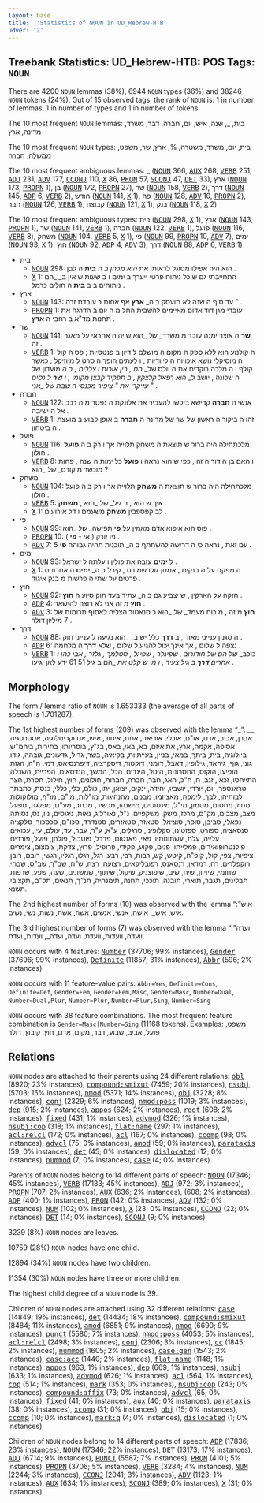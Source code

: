 ```yaml
---
layout: base
title:  'Statistics of NOUN in UD_Hebrew-HTB'
udver: '2'
---
```


## Treebank Statistics: UD_Hebrew-HTB: POS Tags: `NOUN`

There are 4200 `NOUN` lemmas (38%), 6944 `NOUN` types (36%) and 38246 `NOUN` tokens (24%).
Out of 15 observed tags, the rank of `NOUN` is: 1 in number of lemmas, 1 in number of types and 1 in number of tokens.

The 10 most frequent `NOUN` lemmas: בית, _, שנה, איש, יום, חברה, דבר, משרד, מדינה, ארץ

The 10 most frequent `NOUN` types:  בית, יום, משרד, משטרה, %, ארץ, שר, משפט, ממשלה, חברה

The 10 most frequent ambiguous lemmas: _ (<tt><a href="he_htb-pos-NOUN.html">NOUN</a></tt> 366, <tt><a href="he_htb-pos-AUX.html">AUX</a></tt> 268, <tt><a href="he_htb-pos-VERB.html">VERB</a></tt> 251, <tt><a href="he_htb-pos-ADJ.html">ADJ</a></tt> 231, <tt><a href="he_htb-pos-ADV.html">ADV</a></tt> 177, <tt><a href="he_htb-pos-CCONJ.html">CCONJ</a></tt> 110, <tt><a href="he_htb-pos-X.html">X</a></tt> 86, <tt><a href="he_htb-pos-PRON.html">PRON</a></tt> 57, <tt><a href="he_htb-pos-SCONJ.html">SCONJ</a></tt> 47, <tt><a href="he_htb-pos-DET.html">DET</a></tt> 33), ארץ (<tt><a href="he_htb-pos-NOUN.html">NOUN</a></tt> 173, <tt><a href="he_htb-pos-PROPN.html">PROPN</a></tt> 1), בן (<tt><a href="he_htb-pos-NOUN.html">NOUN</a></tt> 172, <tt><a href="he_htb-pos-PROPN.html">PROPN</a></tt> 27), שר (<tt><a href="he_htb-pos-NOUN.html">NOUN</a></tt> 158, <tt><a href="he_htb-pos-VERB.html">VERB</a></tt> 2), דרך (<tt><a href="he_htb-pos-NOUN.html">NOUN</a></tt> 145, <tt><a href="he_htb-pos-ADP.html">ADP</a></tt> 6, <tt><a href="he_htb-pos-VERB.html">VERB</a></tt> 2), חודש (<tt><a href="he_htb-pos-NOUN.html">NOUN</a></tt> 141, <tt><a href="he_htb-pos-X.html">X</a></tt> 1), פה (<tt><a href="he_htb-pos-NOUN.html">NOUN</a></tt> 128, <tt><a href="he_htb-pos-ADV.html">ADV</a></tt> 10, <tt><a href="he_htb-pos-PROPN.html">PROPN</a></tt> 2), חבר (<tt><a href="he_htb-pos-NOUN.html">NOUN</a></tt> 126, <tt><a href="he_htb-pos-VERB.html">VERB</a></tt> 1), קבוצה (<tt><a href="he_htb-pos-NOUN.html">NOUN</a></tt> 121, <tt><a href="he_htb-pos-X.html">X</a></tt> 1), בנק (<tt><a href="he_htb-pos-NOUN.html">NOUN</a></tt> 118, <tt><a href="he_htb-pos-X.html">X</a></tt> 2)

The 10 most frequent ambiguous types:  בית (<tt><a href="he_htb-pos-NOUN.html">NOUN</a></tt> 298, <tt><a href="he_htb-pos-X.html">X</a></tt> 1), ארץ (<tt><a href="he_htb-pos-NOUN.html">NOUN</a></tt> 143, <tt><a href="he_htb-pos-PROPN.html">PROPN</a></tt> 1), שר (<tt><a href="he_htb-pos-NOUN.html">NOUN</a></tt> 141, <tt><a href="he_htb-pos-VERB.html">VERB</a></tt> 1), חברה (<tt><a href="he_htb-pos-NOUN.html">NOUN</a></tt> 122, <tt><a href="he_htb-pos-VERB.html">VERB</a></tt> 1), פועל (<tt><a href="he_htb-pos-NOUN.html">NOUN</a></tt> 116, <tt><a href="he_htb-pos-VERB.html">VERB</a></tt> 8), משחק (<tt><a href="he_htb-pos-NOUN.html">NOUN</a></tt> 104, <tt><a href="he_htb-pos-VERB.html">VERB</a></tt> 5, <tt><a href="he_htb-pos-X.html">X</a></tt> 1), פי (<tt><a href="he_htb-pos-NOUN.html">NOUN</a></tt> 99, <tt><a href="he_htb-pos-PROPN.html">PROPN</a></tt> 10, <tt><a href="he_htb-pos-ADV.html">ADV</a></tt> 7), ימים (<tt><a href="he_htb-pos-NOUN.html">NOUN</a></tt> 93, <tt><a href="he_htb-pos-X.html">X</a></tt> 1), חוץ (<tt><a href="he_htb-pos-NOUN.html">NOUN</a></tt> 92, <tt><a href="he_htb-pos-ADP.html">ADP</a></tt> 4, <tt><a href="he_htb-pos-ADV.html">ADV</a></tt> 3), דרך (<tt><a href="he_htb-pos-NOUN.html">NOUN</a></tt> 88, <tt><a href="he_htb-pos-ADP.html">ADP</a></tt> 6, <tt><a href="he_htb-pos-VERB.html">VERB</a></tt> 1)


* בית
  * <tt><a href="he_htb-pos-NOUN.html">NOUN</a></tt> 298: הוא היה אפילו מסוגל לראותו את _הוא מכהן ב ה_ <b>בית</b> ה לבן .
  * <tt><a href="he_htb-pos-X.html">X</a></tt> 1: התחייבתי גם ש כל ניתוח פרטי ייערך ב ימים ו ב שעות ש אין ב_ _הם ניתוחים ב ב <b>בית</b> ה חולים כרמל .
* ארץ
  * <tt><a href="he_htb-pos-NOUN.html">NOUN</a></tt> 143: עד סוף ה שנה לא תועסק ב ה_ <b>ארץ</b> אף אחות כ עובדת זרה " .
  * <tt><a href="he_htb-pos-PROPN.html">PROPN</a></tt> 1: עובדי מגן דוד אדום מאיימים להשבית החל מ ה יום ב הדרגה את תחנות מד"א ב רחבי ה <b>ארץ</b> .
* שר
  * <tt><a href="he_htb-pos-NOUN.html">NOUN</a></tt> 141: <b>שר</b> ה אוצר ימנה עובד מ משרד_ _של_ _הוא ש יהיה אחראי על מאגר זה .
  * <tt><a href="he_htb-pos-VERB.html">VERB</a></tt> 1: ה קולנוע הוא ללא ספק ה מקום ה מושלם ל דיון ב פנטסיות ; פס ה קול ה מוסיקלי נושא איכויות הוליוודיות , ו לעתים הופך ה סרט ל מיוזיקל ; כאשר קולף ו ה מלכה רוקדים את ה וולס של_ _הם , בין אורות ו צללים , ב ה_ מועדון של ה שכונה , יושב ל_ _הוא רפאל קלצקין , ב תפקיד קבצן מקומי , ו <b>שר</b> ל נסים עזיקרי את " ציפור מכנסי ה שבת של_ _אני " .
* חברה
  * <tt><a href="he_htb-pos-NOUN.html">NOUN</a></tt> 122: אנשי ה <b>חברה</b> קדישא ביקשו להעביר את אלונקת ה נפטר מ ה רכב אל ה ישיבה .
  * <tt><a href="he_htb-pos-VERB.html">VERB</a></tt> 1: זהו ה ביקור ה ראשון של שר של מדינה ה <b>חברה</b> ב אופן קבוע ב מועצת ה ביטחון .
* פועל
  * <tt><a href="he_htb-pos-NOUN.html">NOUN</a></tt> 116: מלכתחילה היה ברור ש תוצאת ה משחק תלוייה אך ו רק ב ה <b>פועל</b> חולון .
  * <tt><a href="he_htb-pos-VERB.html">VERB</a></tt> 8: ו האם בן ה דור ה זה , כפי ש הוא נראה ו <b>פועל</b> כל ימות ה שנה , פחות מוכשר מ קודם_ _של_ _הוא ?
* משחק
  * <tt><a href="he_htb-pos-NOUN.html">NOUN</a></tt> 104: מלכתחילה היה ברור ש תוצאת ה <b>משחק</b> תלוייה אך ו רק ב ה פועל חולון .
  * <tt><a href="he_htb-pos-VERB.html">VERB</a></tt> 5: איך ש הוא , ב גיל_ _של_ _הוא , <b>משחק</b> .
  * <tt><a href="he_htb-pos-X.html">X</a></tt> 1: לב קפספבין <b>משחק</b> משעמם ו דל אירועים .
* פי
  * <tt><a href="he_htb-pos-NOUN.html">NOUN</a></tt> 99: פוס הוא איפוא אדם מאמין על <b>פי</b> תפישה_ _של_ _הוא .
  * <tt><a href="he_htb-pos-PROPN.html">PROPN</a></tt> 10: ניו יורק ( אי - <b>פי</b> ) .
  * <tt><a href="he_htb-pos-ADV.html">ADV</a></tt> 7: עם זאת , נראה כי ה דרישה להשתתף ב ה_ תוכנית תהיה גבוהה <b>פי</b> 5 .
* ימים
  * <tt><a href="he_htb-pos-NOUN.html">NOUN</a></tt> 93: ל <b>ימים</b> עזבה את פולין ו עלתה ל ישראל .
  * <tt><a href="he_htb-pos-X.html">X</a></tt> 1: ה מפקח על ה בנקים , אמנון גולדשמידט , קיבל ב ה_ <b>ימים</b> ה אחרונים פרטים על שתי ה פרשות מ בנק איגוד .
* חוץ
  * <tt><a href="he_htb-pos-NOUN.html">NOUN</a></tt> 92: חזקה על הארקין , ש יצביע גם ב ה_ עתיד בעד חוק סיוע ה <b>חוץ</b> .
  * <tt><a href="he_htb-pos-ADP.html">ADP</a></tt> 4: <b>חוץ</b> מ זה אני לא רוצה להישאר .
  * <tt><a href="he_htb-pos-ADV.html">ADV</a></tt> 3: <b>חוץ</b> מ זה , מ כוח מעמד_ _של_ _הוא כ סנאטור הצליח לאסוף תרומות של 7 מיליון דולר .
* דרך
  * <tt><a href="he_htb-pos-NOUN.html">NOUN</a></tt> 88: ה סגנון ענייני מאוד , ב <b>דרך</b> כלל יש ב_ _הוא נגיעה ל ענייני חוק .
  * <tt><a href="he_htb-pos-ADP.html">ADP</a></tt> 6: נצפה ל שלום , אך אינך יכול להגיע ל שלום , שלא <b>דרך</b> ה מלחמה .
  * <tt><a href="he_htb-pos-VERB.html">VERB</a></tt> 1: כוכב_ _של_ _הם של חודורוב , שפיגלר , שפיגל , סטלמך , גלזר , אבי כהן ו אחרים <b>דרך</b> ב גיל צעיר , ו מי ש קלט את_ _הם ב גיל 51 61 ידע לאן יגיעו .

## Morphology

The form / lemma ratio of `NOUN` is 1.653333 (the average of all parts of speech is 1.701287).

The 1st highest number of forms (209) was observed with the lemma “_”: __, אבדן, אביב, אדם, או"ם, אוכלי, אוריאה, אחת, איחוד, איש, אנדוקרינולוגיה, אסטרטגיה, אסיפה, אקמה, ארץ, אתיאיזם, בא, באי, באס, בג"ץ, בוסריותו, בחירות, ביהמ"ש, ביולוגיה, בית, ביתך, במאי, בניין, בעייתיות, בקיאיה, בשר, גדול, גדעונים, גובהה, גודו, גוני, גוף, גיהאד, גילופין, דאבל, דומני, דוקטור, דיסקרציה, דיפרנסיאס, דמי, ה"ה, הגזת, הופיעו, הוקוס, החסרונות, היטל, הינדים, הכל, המשך, הנדסאים, הפריית, השכלה, התייחסו, זכאי, זנב, ח, ח"כ, חאג, חבר, חברה, חברות, חולונים, חוץ, חילול, חסרת, חצר, טראנספר, יום, יורדי, יושביו, יחידה, ינקים, יצואן, יתו, כולם, כלי, כללי, כנסת, כתבתך, לבותיהן, לבך, לימפה, מאציזמו, מבנים, מהנהיגות, מו"לות, מו"ם, מו"ף, מולוקולות, מחוז, מחסום, מטמון, מי"ל, מינסוטים, מישנהו, מכשיר, מכתב, מע"ם, מפלגת, מפעל, מצב, מצבים, מק"ם, מרכז, משק, משקפיים, נ"ל, נאורלוג, נאות, ניגוסים, ניו, נס, נסותה, נפאלי, סביבן, סופר, סוציאל, סטאזר, סטאזרים, סטנדרד, סכו"ם, סכסכוך, סלקציה, סנסאציה, ספורט, ספזטינו, סקלופיני, סרגלים, ע"א, ע"ר, עבר, עד, עולם, עין, עכואים, עלייה, עלת, עשתונותיו, פאי, פאנטום, פדרל, פוטבול, פולחן, פועל, פורדים, פילנטרופואידים, פמלייתו, פנים, פקוע, פקידי, פרופיל, פרוץ, צדקת, צימצום, צימרים, ציפיות, צפי, קול, קופ"ח, קיטש, קש, רבות, רבי, רבע, רגל, רגלו, רגליו, רגשי, רובם, רובן, רוקפלרים, רח, רמדאן, רנסאנס, רפובליקאים, רצועה, רצח, ש"ח, שב"ך, שב"ס, שבחי, שחומי, שיויוון, שיח, שים, שיפוצניק, שיקול, שיתוף, שמשונים, שעה, שפע, שרפות, תבלינים, תגבר, תוארי, תובנה, תוככי, תחנה, תימנחיה, תנ"ך, תנאים, תק"ם, תקציבי, תשנא.

The 2nd highest number of forms (10) was observed with the lemma “איש”: איש, איש_, אישה, אנשי, אנשים, אשה, אשת, נשות, נשי, נשים.

The 3rd highest number of forms (7) was observed with the lemma “ועדה”: וועדה, וועדות, וועדת, ועדה, ועדה_, ועדות, ועדת.

`NOUN` occurs with 4 features: <tt><a href="he_htb-feat-Number.html">Number</a></tt> (37706; 99% instances), <tt><a href="he_htb-feat-Gender.html">Gender</a></tt> (37696; 99% instances), <tt><a href="he_htb-feat-Definite.html">Definite</a></tt> (11857; 31% instances), <tt><a href="he_htb-feat-Abbr.html">Abbr</a></tt> (596; 2% instances)

`NOUN` occurs with 11 feature-value pairs: `Abbr=Yes`, `Definite=Cons`, `Definite=Def`, `Gender=Fem`, `Gender=Fem,Masc`, `Gender=Masc`, `Number=Dual`, `Number=Dual,Plur`, `Number=Plur`, `Number=Plur,Sing`, `Number=Sing`

`NOUN` occurs with 38 feature combinations.
The most frequent feature combination is `Gender=Masc|Number=Sing` (11168 tokens).
Examples: משפט, פועל, אביב, שבוע, דבר, מקום, אדם, חוץ, קיבוץ, דולר


## Relations

`NOUN` nodes are attached to their parents using 24 different relations: <tt><a href="he_htb-dep-obl.html">obl</a></tt> (8920; 23% instances), <tt><a href="he_htb-dep-compound-smixut.html">compound:smixut</a></tt> (7459; 20% instances), <tt><a href="he_htb-dep-nsubj.html">nsubj</a></tt> (5703; 15% instances), <tt><a href="he_htb-dep-nmod.html">nmod</a></tt> (5371; 14% instances), <tt><a href="he_htb-dep-obj.html">obj</a></tt> (3228; 8% instances), <tt><a href="he_htb-dep-conj.html">conj</a></tt> (2329; 6% instances), <tt><a href="he_htb-dep-nmod-poss.html">nmod:poss</a></tt> (1019; 3% instances), <tt><a href="he_htb-dep-dep.html">dep</a></tt> (915; 2% instances), <tt><a href="he_htb-dep-appos.html">appos</a></tt> (624; 2% instances), <tt><a href="he_htb-dep-root.html">root</a></tt> (608; 2% instances), <tt><a href="he_htb-dep-fixed.html">fixed</a></tt> (431; 1% instances), <tt><a href="he_htb-dep-advmod.html">advmod</a></tt> (326; 1% instances), <tt><a href="he_htb-dep-nsubj-cop.html">nsubj:cop</a></tt> (318; 1% instances), <tt><a href="he_htb-dep-flat-name.html">flat:name</a></tt> (297; 1% instances), <tt><a href="he_htb-dep-acl-relcl.html">acl:relcl</a></tt> (172; 0% instances), <tt><a href="he_htb-dep-acl.html">acl</a></tt> (167; 0% instances), <tt><a href="he_htb-dep-ccomp.html">ccomp</a></tt> (98; 0% instances), <tt><a href="he_htb-dep-advcl.html">advcl</a></tt> (75; 0% instances), <tt><a href="he_htb-dep-amod.html">amod</a></tt> (59; 0% instances), <tt><a href="he_htb-dep-parataxis.html">parataxis</a></tt> (59; 0% instances), <tt><a href="he_htb-dep-det.html">det</a></tt> (45; 0% instances), <tt><a href="he_htb-dep-dislocated.html">dislocated</a></tt> (12; 0% instances), <tt><a href="he_htb-dep-nummod.html">nummod</a></tt> (7; 0% instances), <tt><a href="he_htb-dep-case.html">case</a></tt> (4; 0% instances)

Parents of `NOUN` nodes belong to 14 different parts of speech: <tt><a href="he_htb-pos-NOUN.html">NOUN</a></tt> (17346; 45% instances), <tt><a href="he_htb-pos-VERB.html">VERB</a></tt> (17133; 45% instances), <tt><a href="he_htb-pos-ADJ.html">ADJ</a></tt> (972; 3% instances), <tt><a href="he_htb-pos-PROPN.html">PROPN</a></tt> (707; 2% instances), <tt><a href="he_htb-pos-AUX.html">AUX</a></tt> (636; 2% instances),  (608; 2% instances), <tt><a href="he_htb-pos-ADP.html">ADP</a></tt> (400; 1% instances), <tt><a href="he_htb-pos-PRON.html">PRON</a></tt> (142; 0% instances), <tt><a href="he_htb-pos-ADV.html">ADV</a></tt> (132; 0% instances), <tt><a href="he_htb-pos-NUM.html">NUM</a></tt> (102; 0% instances), <tt><a href="he_htb-pos-X.html">X</a></tt> (23; 0% instances), <tt><a href="he_htb-pos-CCONJ.html">CCONJ</a></tt> (22; 0% instances), <tt><a href="he_htb-pos-DET.html">DET</a></tt> (14; 0% instances), <tt><a href="he_htb-pos-SCONJ.html">SCONJ</a></tt> (9; 0% instances)

3239 (8%) `NOUN` nodes are leaves.

10759 (28%) `NOUN` nodes have one child.

12894 (34%) `NOUN` nodes have two children.

11354 (30%) `NOUN` nodes have three or more children.

The highest child degree of a `NOUN` node is 39.

Children of `NOUN` nodes are attached using 32 different relations: <tt><a href="he_htb-dep-case.html">case</a></tt> (14849; 19% instances), <tt><a href="he_htb-dep-det.html">det</a></tt> (14434; 18% instances), <tt><a href="he_htb-dep-compound-smixut.html">compound:smixut</a></tt> (8484; 11% instances), <tt><a href="he_htb-dep-amod.html">amod</a></tt> (6851; 9% instances), <tt><a href="he_htb-dep-nmod.html">nmod</a></tt> (6690; 9% instances), <tt><a href="he_htb-dep-punct.html">punct</a></tt> (5580; 7% instances), <tt><a href="he_htb-dep-nmod-poss.html">nmod:poss</a></tt> (4053; 5% instances), <tt><a href="he_htb-dep-acl-relcl.html">acl:relcl</a></tt> (2498; 3% instances), <tt><a href="he_htb-dep-conj.html">conj</a></tt> (2306; 3% instances), <tt><a href="he_htb-dep-cc.html">cc</a></tt> (1845; 2% instances), <tt><a href="he_htb-dep-nummod.html">nummod</a></tt> (1605; 2% instances), <tt><a href="he_htb-dep-case-gen.html">case:gen</a></tt> (1543; 2% instances), <tt><a href="he_htb-dep-case-acc.html">case:acc</a></tt> (1440; 2% instances), <tt><a href="he_htb-dep-flat-name.html">flat:name</a></tt> (1148; 1% instances), <tt><a href="he_htb-dep-appos.html">appos</a></tt> (963; 1% instances), <tt><a href="he_htb-dep-dep.html">dep</a></tt> (669; 1% instances), <tt><a href="he_htb-dep-nsubj.html">nsubj</a></tt> (633; 1% instances), <tt><a href="he_htb-dep-advmod.html">advmod</a></tt> (626; 1% instances), <tt><a href="he_htb-dep-acl.html">acl</a></tt> (564; 1% instances), <tt><a href="he_htb-dep-cop.html">cop</a></tt> (514; 1% instances), <tt><a href="he_htb-dep-mark.html">mark</a></tt> (353; 0% instances), <tt><a href="he_htb-dep-nsubj-cop.html">nsubj:cop</a></tt> (243; 0% instances), <tt><a href="he_htb-dep-compound-affix.html">compound:affix</a></tt> (73; 0% instances), <tt><a href="he_htb-dep-advcl.html">advcl</a></tt> (65; 0% instances), <tt><a href="he_htb-dep-fixed.html">fixed</a></tt> (41; 0% instances), <tt><a href="he_htb-dep-aux.html">aux</a></tt> (40; 0% instances), <tt><a href="he_htb-dep-parataxis.html">parataxis</a></tt> (38; 0% instances), <tt><a href="he_htb-dep-xcomp.html">xcomp</a></tt> (31; 0% instances), <tt><a href="he_htb-dep-obj.html">obj</a></tt> (15; 0% instances), <tt><a href="he_htb-dep-ccomp.html">ccomp</a></tt> (10; 0% instances), <tt><a href="he_htb-dep-mark-q.html">mark:q</a></tt> (4; 0% instances), <tt><a href="he_htb-dep-dislocated.html">dislocated</a></tt> (1; 0% instances)

Children of `NOUN` nodes belong to 14 different parts of speech: <tt><a href="he_htb-pos-ADP.html">ADP</a></tt> (17836; 23% instances), <tt><a href="he_htb-pos-NOUN.html">NOUN</a></tt> (17346; 22% instances), <tt><a href="he_htb-pos-DET.html">DET</a></tt> (13173; 17% instances), <tt><a href="he_htb-pos-ADJ.html">ADJ</a></tt> (6714; 9% instances), <tt><a href="he_htb-pos-PUNCT.html">PUNCT</a></tt> (5587; 7% instances), <tt><a href="he_htb-pos-PRON.html">PRON</a></tt> (4101; 5% instances), <tt><a href="he_htb-pos-PROPN.html">PROPN</a></tt> (3706; 5% instances), <tt><a href="he_htb-pos-VERB.html">VERB</a></tt> (3284; 4% instances), <tt><a href="he_htb-pos-NUM.html">NUM</a></tt> (2244; 3% instances), <tt><a href="he_htb-pos-CCONJ.html">CCONJ</a></tt> (2041; 3% instances), <tt><a href="he_htb-pos-ADV.html">ADV</a></tt> (1123; 1% instances), <tt><a href="he_htb-pos-AUX.html">AUX</a></tt> (634; 1% instances), <tt><a href="he_htb-pos-SCONJ.html">SCONJ</a></tt> (389; 0% instances), <tt><a href="he_htb-pos-X.html">X</a></tt> (31; 0% instances)

